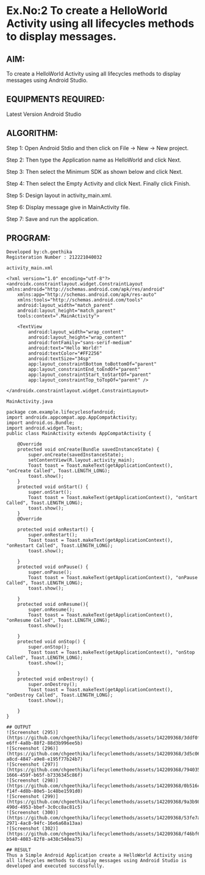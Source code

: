 # Ex.No:2 To create a HelloWorld Activity using all lifecycles methods to display messages.


## AIM:

To create a HelloWorld Activity using all lifecycles methods to display messages using Android Studio.

## EQUIPMENTS REQUIRED:

Latest Version Android Studio

## ALGORITHM:

Step 1: Open Android Stdio and then click on File -> New -> New project.

Step 2: Then type the Application name as HelloWorld and click Next. 

Step 3: Then select the Minimum SDK as shown below and click Next.

Step 4: Then select the Empty Activity and click Next. Finally click Finish.

Step 5: Design layout in activity_main.xml.

Step 6: Display message give in MainActivity file.

Step 7: Save and run the application.

## PROGRAM:
```
Developed by:ch.geethika
Registeration Number : 212221040032
```
```
activity_main.xml

<?xml version="1.0" encoding="utf-8"?>
<androidx.constraintlayout.widget.ConstraintLayout xmlns:android="http://schemas.android.com/apk/res/android"
    xmlns:app="http://schemas.android.com/apk/res-auto"
    xmlns:tools="http://schemas.android.com/tools"
    android:layout_width="match_parent"
    android:layout_height="match_parent"
    tools:context=".MainActivity">

    <TextView
        android:layout_width="wrap_content"
        android:layout_height="wrap_content"
        android:fontFamily="sans-serif-medium"
        android:text="Hello World!"
        android:textColor="#FF2256"
        android:textSize="34sp"
        app:layout_constraintBottom_toBottomOf="parent"
        app:layout_constraintEnd_toEndOf="parent"
        app:layout_constraintStart_toStartOf="parent"
        app:layout_constraintTop_toTopOf="parent" />

</androidx.constraintlayout.widget.ConstraintLayout>
```
```
MainActivity.java

package com.example.lifecyclesofandroid;
import androidx.appcompat.app.AppCompatActivity;
import android.os.Bundle;
import android.widget.Toast;
public class MainActivity extends AppCompatActivity {

    @Override
    protected void onCreate(Bundle savedInstanceState) {
        super.onCreate(savedInstanceState);
        setContentView(R.layout.activity_main);
        Toast toast = Toast.makeText(getApplicationContext(), "onCreate Called", Toast.LENGTH_LONG);
        toast.show();
    }
    protected void onStart() {
        super.onStart();
        Toast toast = Toast.makeText(getApplicationContext(), "onStart Called", Toast.LENGTH_LONG);
        toast.show();
    }
    @Override

    protected void onRestart() {
        super.onRestart();
        Toast toast = Toast.makeText(getApplicationContext(), "onRestart Called", Toast.LENGTH_LONG);
        toast.show();

    }
    protected void onPause() {
        super.onPause();
        Toast toast = Toast.makeText(getApplicationContext(), "onPause Called", Toast.LENGTH_LONG);
        toast.show();

    }
    protected void onResume(){
        super.onResume();
        Toast toast = Toast.makeText(getApplicationContext(), "onResume Called", Toast.LENGTH_LONG);
        toast.show();

    }
    protected void onStop() {
        super.onStop();
        Toast toast = Toast.makeText(getApplicationContext(), "onStop Called", Toast.LENGTH_LONG);
        toast.show();

    }
    protected void onDestroy() {
        super.onDestroy();
        Toast toast = Toast.makeText(getApplicationContext(), "onDestroy Called", Toast.LENGTH_LONG);
        toast.show();

    }
}

## OUTPUT
![Screenshot (295)](https://github.com/chgeethika/lifecyclemethods/assets/142209368/3ddf0fe8-e6ff-4a8b-88f2-88d3b996ee5b)
![Screenshot (296)](https://github.com/chgeethika/lifecyclemethods/assets/142209368/3d5c06a0-a8cd-4847-a9e8-e195f77b24b7)
![Screenshot (297)](https://github.com/chgeethika/lifecyclemethods/assets/142209368/79403547-1666-459f-b65f-b7336345c86f)
![Screenshot (298)](https://github.com/chgeethika/lifecyclemethods/assets/142209368/0b516caf-f14f-4d8b-80e5-1c48be1591d0)
![Screenshot (299)](https://github.com/chgeethika/lifecyclemethods/assets/142209368/9a3b9830-490d-4953-bbef-3c0cc8ac81c5)
![Screenshot (300)](https://github.com/chgeethika/lifecyclemethods/assets/142209368/53fe7a59-2971-4ac8-94fc-16e6a68a13aa)
![Screenshot (302)](https://github.com/chgeethika/lifecyclemethods/assets/142209368/f46bf606-b540-4083-82f8-a438c540ea75)

## RESULT
Thus a Simple Android Application create a HelloWorld Activity using all lifecycles methods to display messages using Android Studio is developed and executed successfully.
